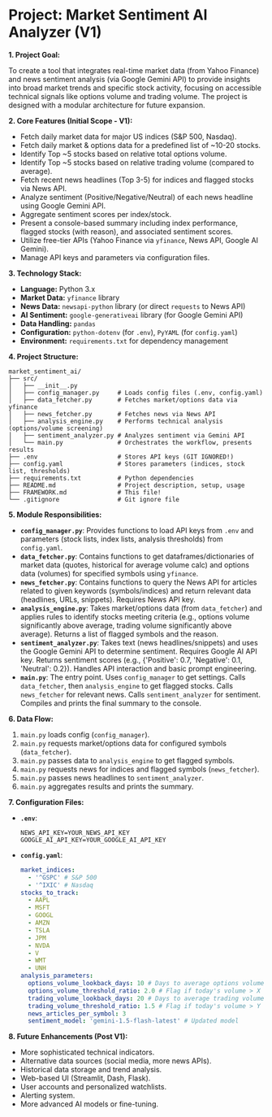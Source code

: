 # Project: Market Sentiment AI Analyzer (V1)

**1. Project Goal:**

To create a tool that integrates real-time market data (from Yahoo Finance) and news sentiment analysis (via Google Gemini API) to provide insights into broad market trends and specific stock activity, focusing on accessible technical signals like options volume and trading volume. The project is designed with a modular architecture for future expansion.

**2. Core Features (Initial Scope - V1):**

*   Fetch daily market data for major US indices (S&P 500, Nasdaq).
*   Fetch daily market & options data for a predefined list of ~10-20 stocks.
*   Identify Top ~5 stocks based on relative total options volume.
*   Identify Top ~5 stocks based on relative trading volume (compared to average).
*   Fetch recent news headlines (Top 3-5) for indices and flagged stocks via News API.
*   Analyze sentiment (Positive/Negative/Neutral) of each news headline using Google Gemini API.
*   Aggregate sentiment scores per index/stock.
*   Present a console-based summary including index performance, flagged stocks (with reason), and associated sentiment scores.
*   Utilize free-tier APIs (Yahoo Finance via `yfinance`, News API, Google AI Gemini).
*   Manage API keys and parameters via configuration files.

**3. Technology Stack:**

*   **Language:** Python 3.x
*   **Market Data:** `yfinance` library
*   **News Data:** `newsapi-python` library (or direct `requests` to News API)
*   **AI Sentiment:** `google-generativeai` library (for Google Gemini API)
*   **Data Handling:** `pandas`
*   **Configuration:** `python-dotenv` (for `.env`), `PyYAML` (for `config.yaml`)
*   **Environment:** `requirements.txt` for dependency management

**4. Project Structure:**

```
market_sentiment_ai/
├── src/
│   ├── __init__.py
│   ├── config_manager.py     # Loads config files (.env, config.yaml)
│   ├── data_fetcher.py       # Fetches market/options data via yfinance
│   ├── news_fetcher.py       # Fetches news via News API
│   ├── analysis_engine.py    # Performs technical analysis (options/volume screening)
│   ├── sentiment_analyzer.py # Analyzes sentiment via Gemini API
│   └── main.py               # Orchestrates the workflow, presents results
├── .env                      # Stores API keys (GIT IGNORED!)
├── config.yaml               # Stores parameters (indices, stock list, thresholds)
├── requirements.txt          # Python dependencies
├── README.md                 # Project description, setup, usage
├── FRAMEWORK.md              # This file!
└── .gitignore                # Git ignore file
```

**5. Module Responsibilities:**

*   **`config_manager.py`**: Provides functions to load API keys from `.env` and parameters (stock lists, index lists, analysis thresholds) from `config.yaml`.
*   **`data_fetcher.py`**: Contains functions to get dataframes/dictionaries of market data (quotes, historical for average volume calc) and options data (volumes) for specified symbols using `yfinance`.
*   **`news_fetcher.py`**: Contains functions to query the News API for articles related to given keywords (symbols/indices) and return relevant data (headlines, URLs, snippets). Requires News API key.
*   **`analysis_engine.py`**: Takes market/options data (from `data_fetcher`) and applies rules to identify stocks meeting criteria (e.g., options volume significantly above average, trading volume significantly above average). Returns a list of flagged symbols and the reason.
*   **`sentiment_analyzer.py`**: Takes text (news headlines/snippets) and uses the Google Gemini API to determine sentiment. Requires Google AI API key. Returns sentiment scores (e.g., {'Positive': 0.7, 'Negative': 0.1, 'Neutral': 0.2}). Handles API interaction and basic prompt engineering.
*   **`main.py`**: The entry point. Uses `config_manager` to get settings. Calls `data_fetcher`, then `analysis_engine` to get flagged stocks. Calls `news_fetcher` for relevant news. Calls `sentiment_analyzer` for sentiment. Compiles and prints the final summary to the console.

**6. Data Flow:**

1.  `main.py` loads config (`config_manager`).
2.  `main.py` requests market/options data for configured symbols (`data_fetcher`).
3.  `main.py` passes data to `analysis_engine` to get flagged symbols.
4.  `main.py` requests news for indices and flagged symbols (`news_fetcher`).
5.  `main.py` passes news headlines to `sentiment_analyzer`.
6.  `main.py` aggregates results and prints the summary.

**7. Configuration Files:**

*   **`.env`**:
    ```dotenv
    NEWS_API_KEY=YOUR_NEWS_API_KEY
    GOOGLE_AI_API_KEY=YOUR_GOOGLE_AI_API_KEY
    ```
*   **`config.yaml`**:
    ```yaml
    market_indices:
      - '^GSPC' # S&P 500
      - '^IXIC' # Nasdaq
    stocks_to_track:
      - AAPL
      - MSFT
      - GOOGL
      - AMZN
      - TSLA
      - JPM
      - NVDA
      - V
      - WMT
      - UNH
    analysis_parameters:
      options_volume_lookback_days: 10 # Days to average options volume over
      options_volume_threshold_ratio: 2.0 # Flag if today's volume > X * average
      trading_volume_lookback_days: 20 # Days to average trading volume over
      trading_volume_threshold_ratio: 1.5 # Flag if today's volume > Y * average
      news_articles_per_symbol: 3
      sentiment_model: 'gemini-1.5-flash-latest' # Updated model
    ```

**8. Future Enhancements (Post V1):**

*   More sophisticated technical indicators.
*   Alternative data sources (social media, more news APIs).
*   Historical data storage and trend analysis.
*   Web-based UI (Streamlit, Dash, Flask).
*   User accounts and personalized watchlists.
*   Alerting system.
*   More advanced AI models or fine-tuning. 